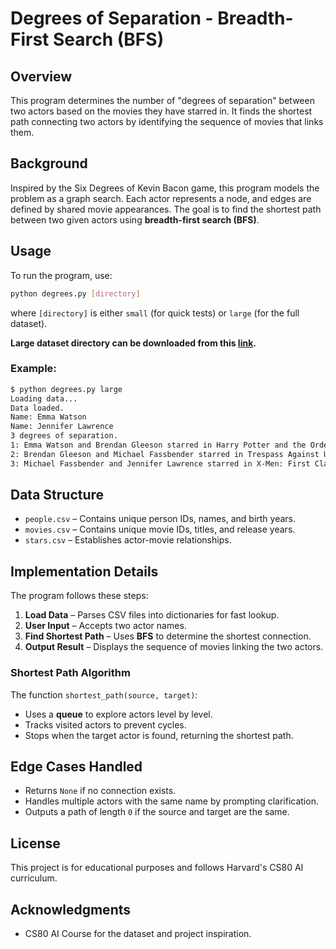 # Degrees of Separation - Breadth-First Search (BFS)

## Overview
This program determines the number of "degrees of separation" between two actors based on the movies they have starred in. It finds the shortest path connecting two actors by identifying the sequence of movies that links them.

## Background
Inspired by the Six Degrees of Kevin Bacon game, this program models the problem as a graph search. Each actor represents a node, and edges are defined by shared movie appearances. The goal is to find the shortest path between two given actors using **breadth-first search (BFS)**.

## Usage
To run the program, use:
```sh
python degrees.py [directory]
```
where `[directory]` is either `small` (for quick tests) or `large` (for the full dataset).

**Large dataset directory can be downloaded from this [link](https://drive.google.com/drive/folders/1dAZzqmJ-qkg73bd2cbqw6n4OWWxeI86l?usp=sharing).**

### Example:
```sh
$ python degrees.py large
Loading data...
Data loaded.
Name: Emma Watson
Name: Jennifer Lawrence
3 degrees of separation.
1: Emma Watson and Brendan Gleeson starred in Harry Potter and the Order of the Phoenix
2: Brendan Gleeson and Michael Fassbender starred in Trespass Against Us
3: Michael Fassbender and Jennifer Lawrence starred in X-Men: First Class
```

## Data Structure
- `people.csv` – Contains unique person IDs, names, and birth years.
- `movies.csv` – Contains unique movie IDs, titles, and release years.
- `stars.csv` – Establishes actor-movie relationships.

## Implementation Details
The program follows these steps:
1. **Load Data** – Parses CSV files into dictionaries for fast lookup.
2. **User Input** – Accepts two actor names.
3. **Find Shortest Path** – Uses **BFS** to determine the shortest connection.
4. **Output Result** – Displays the sequence of movies linking the two actors.

### Shortest Path Algorithm
The function `shortest_path(source, target)`:
- Uses a **queue** to explore actors level by level.
- Tracks visited actors to prevent cycles.
- Stops when the target actor is found, returning the shortest path.

## Edge Cases Handled
- Returns `None` if no connection exists.
- Handles multiple actors with the same name by prompting clarification.
- Outputs a path of length `0` if the source and target are the same.

## License
This project is for educational purposes and follows Harvard's CS80 AI curriculum.

## Acknowledgments
- CS80 AI Course for the dataset and project inspiration.
